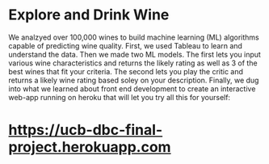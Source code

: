 # Explore and Drink Wine

We analzyed over 100,000 wines to build machine learning (ML) algorithms capable of predicting wine quality. First, we used Tableau to learn and understand the data. Then we made two ML models. The first lets you input various wine characteristics and returns the likely rating as well as 3 of the best wines that fit your criteria. The second lets you play the critic and returns a likely wine rating based soley on your description. Finally, we dug into what we learned about front end development to create an interactive web-app running on heroku that will let you try all this for yourself: 
# https://ucb-dbc-final-project.herokuapp.com
